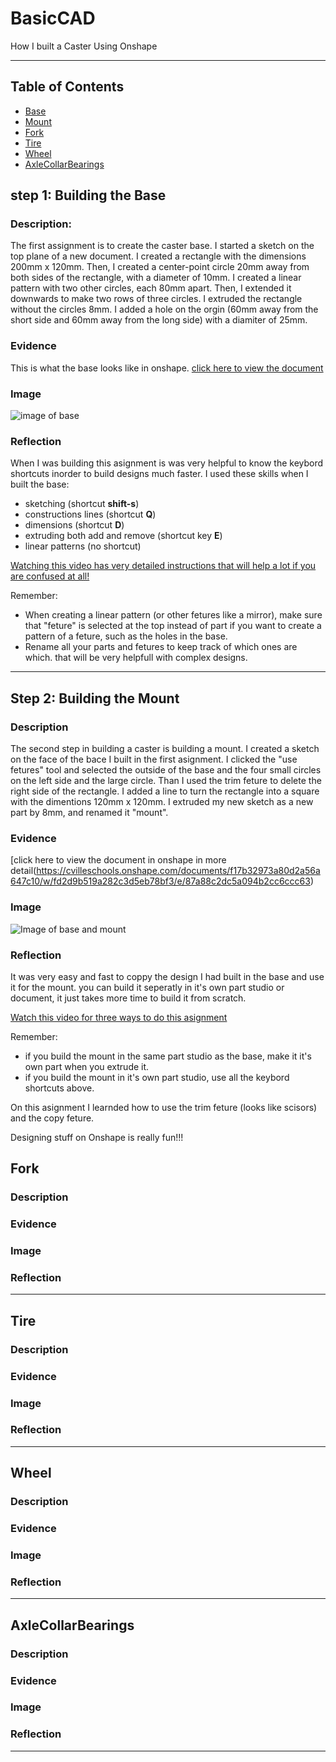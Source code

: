 # BasicCAD

How I built a Caster Using Onshape

---
## Table of Contents
* [Base](#Step1:BuildingtheBase)
* [Mount](#Step2:BuildingtheMount)
* [Fork](#Fork)
* [Tire](#Tire)
* [Wheel](#Wheel)
* [AxleCollarBearings](#AxleCollarBearings)

## step 1: Building the Base

### Description:

The first assignment is to create the caster base. I started a sketch on the top plane of a new document. I created a rectangle with the dimensions 200mm x 120mm. Then, I created a center-point circle 20mm away from both sides of the rectangle, with a diameter of 10mm. I created a linear pattern with two other circles, each 80mm apart. Then, I extended it downwards to make two rows of three circles. I extruded the rectangle without the circles 8mm. I added a hole on the orgin (60mm away from the short side and 60mm away from the long side) with a diamiter of 25mm.

### Evidence
This is what the base looks like in onshape.
[click here to view the document](https://cvilleschools.onshape.com/documents/0d70f655203ca304cb3c5b7d/w/f55603f962f6fc74f5548a68/e/41d730c570a8d75fce9f51b6)

### Image

![image of base](https://davidswanson.org/wp-content/uploads/2020/09/westhing.png)

### Reflection

When I was building this asignment is was very helpful to know the keybord shortcuts inorder to build designs much faster. I used these skills when I built the base:

* sketching (shortcut **shift-s**)
* constructions lines (shortcut **Q**)
* dimensions (shortcut **D**)
* extruding both add and remove (shortcut key **E**)
* linear patterns (no shortcut)

[Watching this video has very detailed instructions that will help a lot if you are confused at all!](https://www.youtube.com/watch?v=93BFUD-HAG8&feature=emb_title&scrlybrkr=5670f0b4)

Remember:
* When creating a linear pattern (or other fetures like a mirror), make sure that "feture" is selected at the top instead of part if you want to create a pattern of a feture, such as the holes in the base.
* Rename all your parts and fetures to keep track of which ones are which. that will be very helpfull with complex designs.

---

## Step 2: Building the Mount

### Description

The second step in building a caster is building a mount. I created a sketch on the face of the bace I built in the first asignment. I clicked the "use fetures" tool and selected the outside of the base and the four small circles on the left side and the large circle. Than I used the trim feture to delete the right side of the rectangle. I added a line to turn the rectangle into a square with the dimentions 120mm x 120mm. I extruded my new sketch as a new part by 8mm, and renamed it "mount". 

### Evidence

[click here to view the document in onshape in more detail(https://cvilleschools.onshape.com/documents/f17b32973a80d2a56a647c10/w/fd2d9b519a282c3d5eb78bf3/e/87a88c2dc5a094b2cc6ccc63)

### Image

![Image of base and mount](https://davidswanson.org/wp-content/uploads/2020/09/casterforwes.png)

### Reflection

It was very easy and fast to coppy the design I had built in the base and use it for the mount. you can build it seperatly in it's own part studio or document, it just takes more time to build it from scratch.

[Watch this video for three ways to do this asignment](https://www.youtube.com/watch?v=BWDk4BZFXDQ&feature=emb_logo)

Remember:
* if you build the mount in the same part studio as the base, make it it's own part when you extrude it.
* if you build the mount in it's own part studio, use all the keybord shortcuts above.

On this asignment I learnded how to use the trim feture (looks like scisors) and the copy feture. 

Designing stuff on Onshape is really fun!!!


## Fork

### Description

### Evidence

### Image

### Reflection

---


## Tire

### Description

### Evidence

### Image

### Reflection

---


## Wheel

### Description

### Evidence

### Image

### Reflection

---


## AxleCollarBearings

### Description

### Evidence

### Image

### Reflection

---

